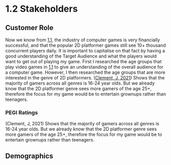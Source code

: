 # 1.2 Stakeholders

## Customer Role

Now we know from [1.1](1.1-problem-identification.md), the industry of computer games is very financially successful, and that the popular 2D platformer games still see 10+ thousand concurrent players daily. It is important to capitalise on that fact by having a good understanding of the Target Audience and what the players would want to get out of playing my game. First I researched the age groups that play video games in [1.1](1.1-problem-identification.md) to give an understanding of the overall audience for a computer game. However, I then researched the age groups that are more interested in the genre of 2D platformers. ([Clement, J, 2021](../reference-list.md)) Shows that the majority of gamers across all genres is 16-24 year olds.   But we already know that the 2D platformer genre sees more gamers of the age 25+, therefore the focus for my game would be to entertain grownups rather than teenagers.



### PEGI Ratings

(Clement, J, 2021) Shows that the majority of gamers across all genres is 16-24 year olds.   But we already know that the 2D platformer genre sees more gamers of the age 25+, therefore the focus for my game would be to entertain grownups rather than teenagers.

## Demographics
